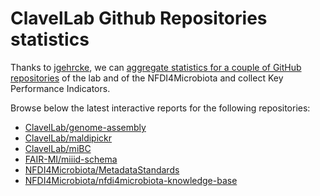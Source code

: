 # ClavelLab Github Repositories statistics

Thanks to [jgehrcke](https://github.com/jgehrcke), we can [aggregate statistics for a couple of GitHub repositories](https://github.com/jgehrcke/github-repo-stats) of the lab and of the NFDI4Microbiota and collect Key Performance Indicators.

Browse below the latest interactive reports for the following repositories:

- [ClavelLab/genome-assembly](https://clavellab.github.io/github-repo-stats/ClavelLab/genome-assembly/latest-report/report.html)
- [ClavelLab/maldipickr](https://clavellab.github.io/github-repo-stats/ClavelLab/maldipickr/latest-report/report.html)
- [ClavelLab/miBC](https://clavellab.github.io/github-repo-stats/ClavelLab/miBC/latest-report/report.html)
- [FAIR-MI/miiid-schema](https://clavellab.github.io/github-repo-stats/FAIR-MI/miiid-schema/latest-report/report.html)
- [NFDI4Microbiota/MetadataStandards](https://clavellab.github.io/github-repo-stats/NFDI4Microbiota/MetadataStandards/latest-report/report.html)
- [NFDI4Microbiota/nfdi4microbiota-knowledge-base](https://clavellab.github.io/github-repo-stats/NFDI4Microbiota/nfdi4microbiota-knowledge-base/latest-report/report.html)

